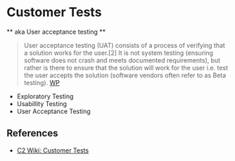 # Customer Tests

** aka User acceptance testing **

> User acceptance testing (UAT) consists of a process of verifying that a solution works for the user.[2] It is not system testing (ensuring software does not crash and meets documented requirements), but rather is there to ensure that the solution will work for the user i.e. test the user accepts the solution (software vendors often refer to as Beta testing).
[WP](http://en.wikipedia.org/wiki/Acceptance_testing#User_acceptance_testing)

* Exploratory Testing
* Usabillity Testing
* User Acceptance Testing

## References

* [C2 Wiki: Customer Tests](https://c2.com/cgi/wiki?CustomerTests)
